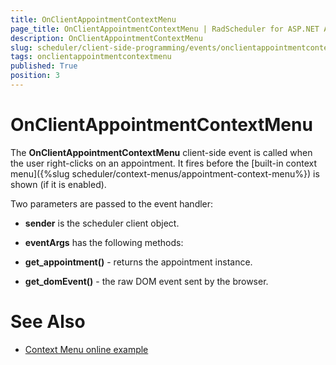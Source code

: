 ```yaml
---
title: OnClientAppointmentContextMenu
page_title: OnClientAppointmentContextMenu | RadScheduler for ASP.NET AJAX Documentation
description: OnClientAppointmentContextMenu
slug: scheduler/client-side-programming/events/onclientappointmentcontextmenu
tags: onclientappointmentcontextmenu
published: True
position: 3
---
```


# OnClientAppointmentContextMenu



The **OnClientAppointmentContextMenu** client-side event is called when the user right-clicks on an appointment. It fires before the [built-in context menu]({%slug scheduler/context-menus/appointment-context-menu%}) is shown (if it is enabled).

Two parameters are passed to the event handler:

* **sender** is the scheduler client object.

* **eventArgs** has the following methods:

* **get_appointment()** - returns the appointment instance.

* **get_domEvent()** - the raw DOM event sent by the browser.

# See Also

 * [Context Menu online example](http://demos.telerik.com/aspnet-ajax/Scheduler/Examples/ContextMenu/DefaultCS.aspx)
